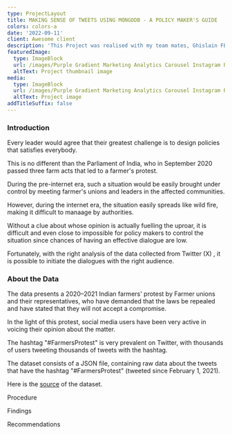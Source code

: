 ```yaml
---
type: ProjectLayout
title: MAKING SENSE OF TWEETS USING MONGODB - A POLICY MAKER'S GUIDE
colors: colors-a
date: '2022-09-11'
client: Awesome client
description: 'This Project was realised with my team mates, Ghislain FEPESSI AND EVELINE SOH'
featuredImage:
  type: ImageBlock
  url: /images/Purple Gradient Marketing Analytics Carousel Instagram Post (2).png
  altText: Project thumbnail image
media:
  type: ImageBlock
  url: /images/Purple Gradient Marketing Analytics Carousel Instagram Post (2).png
  altText: Project image
addTitleSuffix: false
---
```

### Introduction

Every leader would agree that their greatest challenge is to design policies that satisfies everybody. 

This is no different than the Parliament of India, who in September 2020 passed three farm acts that led to a farmer's protest. 

During the pre-internet era, such a situation would be easily brought under control by meeting farmer's unions and leaders in the affected communities.

However, during the internet era, the situation easily spreads like wild fire, making it difficult to manaage by authorities. 

Without a clue about whose opinion is actually fuelling the uproar, it is difficult and even close to impossible for policy makers to control the situation since chances of having an effective dialogue are low.

Fortunately, with the right analysis of the data collected from Twitter (X) , it is possible to initiate the dialogues with the right audience.



### About the Data

The data presents a 2020–2021 Indian farmers' protest by Farmer unions and their representatives, who  have demanded that the laws be repealed and have stated that they will not accept a compromise. 

In the light of this protest, social media users have been very active in voicing their opinion about the matter. 

The hashtag "#FarmersProtest" is very prevalent on Twitter, with thousands of users tweeting thousands of tweets with the hashtag.

The dataset consists of a JSON file, containing raw data about the tweets that have the hashtag "#FarmersProtest" (tweeted since February 1, 2021). 

Here is the [source](https://www.kaggle.com/datasets/prathamsharma123/farmers-protest-tweets-dataset-raw-json) of the dataset.



Procedure

Findings

Recommendations
